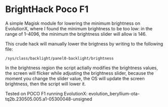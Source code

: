 # BrightHack Poco F1

A simple Magisk module for lowering the minimum brightness on EvolutionX,
where I found the minimum brightness to be too low: in the range of 1-4096,
the minimum the brightness slider will allow is 146.

This crude hack will manually lower the brigtness by writing to the following file:
```
/sys/class/backlight/panel0-backlight/brightness
```

In the brightness region the script actially modifies the brightness values,
the screen will flicker while adjusting the brightness slider, because the
moment you change the slider value, the OS will update the screen brightness,
then the script will lower it.

Tested on POCO F1 running EvolutionX: evolution_beryllium-ota-tq2b.230505.005.a1-05300048-unsigned
